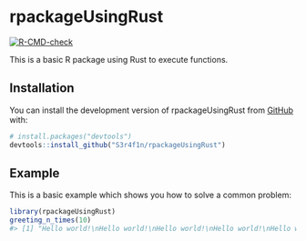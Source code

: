 
<!-- README.md is generated from README.Rmd. Please edit that file -->

# rpackageUsingRust

<!-- badges: start -->

[![R-CMD-check](https://github.com/S3r4f1n/rpackageUsingRust/actions/workflows/R-CMD-check.yaml/badge.svg)](https://github.com/S3r4f1n/rpackageUsingRust/actions/workflows/R-CMD-check.yaml)

<!-- badges: end -->

This is a basic R package using Rust to execute functions.

## Installation

You can install the development version of rpackageUsingRust from
[GitHub](https://github.com/) with:

``` r
# install.packages("devtools")
devtools::install_github("S3r4f1n/rpackageUsingRust")
```

## Example

This is a basic example which shows you how to solve a common problem:

``` r
library(rpackageUsingRust)
greeting_n_times(10)
#> [1] "Hello world!\nHello world!\nHello world!\nHello world!\nHello world!\nHello world!\nHello world!\nHello world!\nHello world!\nHello world!\n"
```
